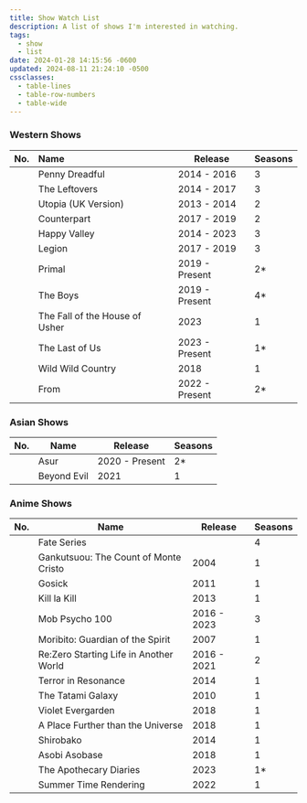 ```yaml
---
title: Show Watch List
description: A list of shows I'm interested in watching.
tags:
  - show
  - list
date: 2024-01-28 14:15:56 -0600
updated: 2024-08-11 21:24:10 -0500
cssclasses:
  - table-lines
  - table-row-numbers
  - table-wide
---
```


### Western Shows

| No. | Name                           | Release        | Seasons |
| :-: | :----------------------------- | -------------- | ------- |
|     | Penny Dreadful                 | 2014 - 2016    | 3       |
|     | The Leftovers                  | 2014 - 2017    | 3       |
|     | Utopia (UK Version)            | 2013 - 2014    | 2       |
|     | Counterpart                    | 2017 - 2019    | 2       |
|     | Happy Valley                   | 2014 - 2023    | 3       |
|     | Legion                         | 2017 - 2019    | 3       |
|     | Primal                         | 2019 - Present | 2*      |
|     | The Boys                       | 2019 - Present | 4*      |
|     | The Fall of the House of Usher | 2023           | 1       |
|     | The Last of Us                 | 2023 - Present | 1*      |
|     | Wild Wild Country              | 2018           | 1       |
|     | From                           | 2022 - Present | 2*      |

### Asian Shows

| No. | Name        | Release        | Seasons |
| --- | ----------- | -------------- | ------- |
|     | Asur        | 2020 - Present | 2\*     |
|     | Beyond Evil | 2021           | 1       |

### Anime Shows

| No. | Name                                   | Release     | Seasons |
| --- | -------------------------------------- | ----------- | ------- |
|     | Fate Series                            |             | 4       |
|     | Gankutsuou: The Count of Monte Cristo  | 2004        | 1       |
|     | Gosick                                 | 2011        | 1       |
|     | Kill la Kill                           | 2013        | 1       |
|     | Mob Psycho 100                         | 2016 - 2023 | 3       |
|     | Moribito: Guardian of the Spirit       | 2007        | 1       |
|     | Re:Zero Starting Life in Another World | 2016 - 2021 | 2       |
|     | Terror in Resonance                    | 2014        | 1       |
|     | The Tatami Galaxy                      | 2010        | 1       |
|     | Violet Evergarden                      | 2018        | 1       |
|     | A Place Further than the Universe      | 2018        | 1       |
|     | Shirobako                              | 2014        | 1       |
|     | Asobi Asobase                          | 2018        | 1       |
|     | The Apothecary Diaries                 | 2023        | 1*      |
|     | Summer Time Rendering                  | 2022        | 1       |
